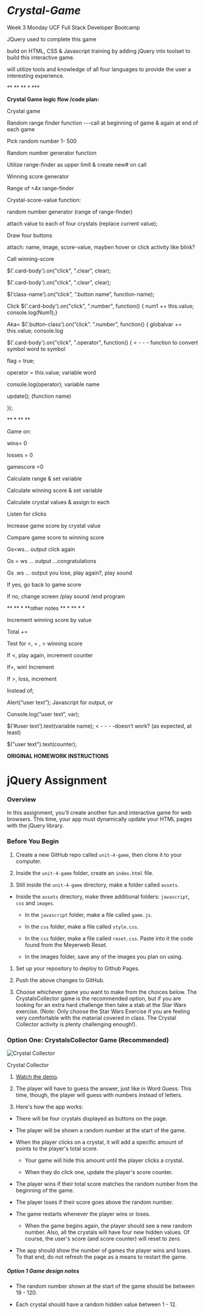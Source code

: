 *Crystal-Game*
==============

Week 3 Monday UCF Full Stack Developer Bootcamp

JQuery used to complete this game

build on HTML, CSS & Javascript training by adding jQuery into toolset to build
this interactive game.

will utilize tools and knowledge of all four languages to provide the user a
interesting experience.

\*\* \*\* \*\* \* \*\*\*

**Crystal Game logic flow /code plan:**

Crystal game

Random range finder function ---call at beginning of game & again at end of each
game

Pick random number 1- 500

Random number generator function

Utilize range-finder as upper limit & create new\# on call

Winning score generator

Range of \<4x range-finder

Crystal-score-value function:

random number generator (range of range-finder)

attach value to each of four crystals (replace current value);

Draw four buttons

attach: name, image, score-value, mayben hover or click activity like blink?

Call winning-score

\$('.card-body').on("click", ".clear", clear);

\$('.card-body').on("click", ".clear", clear);

\$(‘class-name’).on(“click”, “.button name”, function-name);

Click \$('.card-body').on("click", ".number", function() { num1 += this.value;
console.log(Num1);}

Aka= \$(‘.button-class’).on(“click”. “.number”, function() { globalvar +=
this.value; console.log

\$('.card-body').on("click", ".operator", function() { \< - - - function to
convert symbol word to symbol

flag = true;

operator = this.value; variable word

console.log(operator); variable name

update(); (function name)

});

\*\* \* \*\* \*\*

Game on:

wins= 0

losses = 0

gamescore =0

Calculate range & set variable

Calculate winning score & set variable

Calculate crystal values & assign to each

Listen for clicks

Increase game score by crystal value

Compare game score to winning score

Gs\<ws… output click again

Gs = ws … output …congratulations

Gs .ws … output you lose, play again?, play sound

If yes, go back to game score

If no, change screen /play sound /end program

\*\* \*\* \* \*\*other notes \*\* \* \*\* \* \*

Increment winning score by value

Total +=

Test for \<, = , \> winning score

If \<, play again, increment counter

If=, win! Increment

If \>, loss, increment

Instead of;

Alert(“user text”); Javascript for output, or

Console.log(“user text”, var);

\$(‘\#user text’).text(variable name); \< - - - -doesn’t work? (as expected, at
least)

\$("user text").text(counter);

**ORIGINAL HOMEWORK INSTRUCTIONS**

jQuery Assignment
=================

### Overview

In this assignment, you'll create another fun and interactive game for web
browsers. This time, your app must dynamically update your HTML pages with the
jQuery library.

### Before You Begin

1.  Create a new GitHub repo called `unit-4-game`, then clone it to your
    computer.

2.  Inside the `unit-4-game` folder, create an `index.html` file.

3.  Still inside the `unit-4-game` directory, make a folder called `assets`.

-   Inside the `assets` directory, make three additional folders: `javascript`,
    `css` and `images`.

    -   In the `javascript` folder, make a file called `game.js`.

    -   In the `css` folder, make a file called `style.css`.

    -   In the `css` folder, make a file called `reset.css`. Paste into it the
        code found from the Meyerweb Reset.

    -   In the images folder, save any of the images you plan on using.

1.  Set up your repository to deploy to Github Pages.

2.  Push the above changes to GitHub.

3.  Choose whichever game you want to make from the choices below. The
    CrystalsCollector game is the recommended option, but if you are looking for
    an extra hard challenge then take a stab at the Star Wars exercise. (Note:
    Only choose the Star Wars Exercise if you are feeling very comfortable with
    the material covered in class. The Crystal Collector activity is plenty
    challenging enough!).

### Option One: CrystalsCollector Game (Recommended)

![Crystal Collector](media/05a4cd5d9eefe36eee0d17f7b6bb10c0.jpg)

Crystal Collector

1.  [Watch the demo](homework_demos/crystalsCollector_demo.mp4).

2.  The player will have to guess the answer, just like in Word Guess. This
    time, though, the player will guess with numbers instead of letters.

3.  Here's how the app works:

-   There will be four crystals displayed as buttons on the page.

-   The player will be shown a random number at the start of the game.

-   When the player clicks on a crystal, it will add a specific amount of points
    to the player's total score.

    -   Your game will hide this amount until the player clicks a crystal.

    -   When they do click one, update the player's score counter.

-   The player wins if their total score matches the random number from the
    beginning of the game.

-   The player loses if their score goes above the random number.

-   The game restarts whenever the player wins or loses.

    -   When the game begins again, the player should see a new random number.
        Also, all the crystals will have four new hidden values. Of course, the
        user's score (and score counter) will reset to zero.

-   The app should show the number of games the player wins and loses. To that
    end, do not refresh the page as a means to restart the game.

##### Option 1 Game design notes

-   The random number shown at the start of the game should be between 19 - 120.

-   Each crystal should have a random hidden value between 1 - 12.
